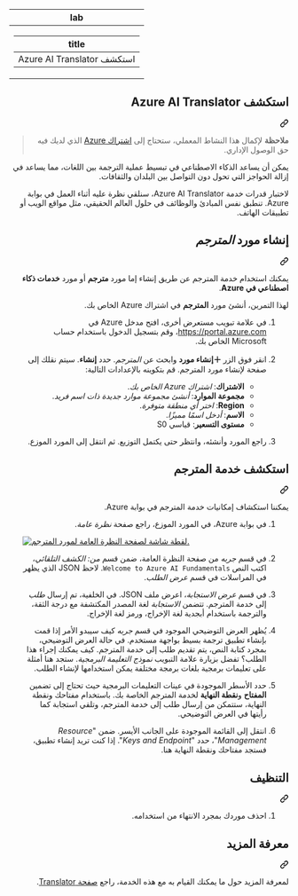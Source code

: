 <div class="Box-sc-g0xbh4-0 eoaCFS js-snippet-clipboard-copy-unpositioned undefined" data-hpc="true"><article class="markdown-body entry-content container-lg" itemprop="text"><markdown-accessiblity-table data-catalyst=""><table>
  <thead>
  <tr>
  <th>lab</th>
  </tr>
  </thead>
  <tbody>
  <tr>
  <td><div dir="rtl"><table>
  <thead>
  <tr>
  <th>title</th>
  </tr>
  </thead>
  <tbody>
  <tr>
  <td><div dir="rtl">استكشف Azure AI Translator</div></td>
  </tr>
  </tbody>
</table>
</div></td>
  </tr>
  </tbody>
</table></markdown-accessiblity-table>

<div class="markdown-heading" dir="rtl"><h1 tabindex="-1" class="heading-element" dir="rtl">استكشف Azure AI Translator</h1><a id="user-content-استكشف-azure-ai-translator" class="anchor" aria-label="Permalink: استكشف Azure AI Translator" href="#استكشف-azure-ai-translator"><svg class="octicon octicon-link" viewBox="0 0 16 16" version="1.1" width="16" height="16" aria-hidden="true"><path d="m7.775 3.275 1.25-1.25a3.5 3.5 0 1 1 4.95 4.95l-2.5 2.5a3.5 3.5 0 0 1-4.95 0 .751.751 0 0 1 .018-1.042.751.751 0 0 1 1.042-.018 1.998 1.998 0 0 0 2.83 0l2.5-2.5a2.002 2.002 0 0 0-2.83-2.83l-1.25 1.25a.751.751 0 0 1-1.042-.018.751.751 0 0 1-.018-1.042Zm-4.69 9.64a1.998 1.998 0 0 0 2.83 0l1.25-1.25a.751.751 0 0 1 1.042.018.751.751 0 0 1 .018 1.042l-1.25 1.25a3.5 3.5 0 1 1-4.95-4.95l2.5-2.5a3.5 3.5 0 0 1 4.95 0 .751.751 0 0 1-.018 1.042.751.751 0 0 1-1.042.018 1.998 1.998 0 0 0-2.83 0l-2.5 2.5a1.998 1.998 0 0 0 0 2.83Z"></path></svg></a></div>
<blockquote>
<p dir="rtl"><strong>ملاحظة</strong> لإكمال هذا النشاط المعملي، ستحتاج إلى <a href="https://azure.microsoft.com/free?azure-portal=true" rel="nofollow">اشتراك Azure</a> الذي لديك فيه حق الوصول الإداري.</p>
</blockquote>
<p dir="rtl">يمكن أن يساعد الذكاء الاصطناعي في تبسيط عملية الترجمة بين اللغات، مما يساعد في إزالة الحواجز التي تحول دون التواصل بين البلدان والثقافات.</p>
<p dir="rtl">لاختبار قدرات خدمة Azure AI Translator، سنلقي نظرة عليه أثناء العمل في بوابة Azure. تنطبق نفس المبادئ والوظائف في حلول العالم الحقيقي، مثل مواقع الويب أو تطبيقات الهاتف.</p>
<div class="markdown-heading" dir="rtl"><h2 tabindex="-1" class="heading-element" dir="rtl">إنشاء مورد <em>المترجم</em></h2><a id="user-content-إنشاء-مورد-المترجم" class="anchor" aria-label="Permalink: إنشاء مورد المترجم" href="#إنشاء-مورد-المترجم"><svg class="octicon octicon-link" viewBox="0 0 16 16" version="1.1" width="16" height="16" aria-hidden="true"><path d="m7.775 3.275 1.25-1.25a3.5 3.5 0 1 1 4.95 4.95l-2.5 2.5a3.5 3.5 0 0 1-4.95 0 .751.751 0 0 1 .018-1.042.751.751 0 0 1 1.042-.018 1.998 1.998 0 0 0 2.83 0l2.5-2.5a2.002 2.002 0 0 0-2.83-2.83l-1.25 1.25a.751.751 0 0 1-1.042-.018.751.751 0 0 1-.018-1.042Zm-4.69 9.64a1.998 1.998 0 0 0 2.83 0l1.25-1.25a.751.751 0 0 1 1.042.018.751.751 0 0 1 .018 1.042l-1.25 1.25a3.5 3.5 0 1 1-4.95-4.95l2.5-2.5a3.5 3.5 0 0 1 4.95 0 .751.751 0 0 1-.018 1.042.751.751 0 0 1-1.042.018 1.998 1.998 0 0 0-2.83 0l-2.5 2.5a1.998 1.998 0 0 0 0 2.83Z"></path></svg></a></div>
<p dir="rtl">يمكنك استخدام خدمة المترجم عن طريق إنشاء إما مورد <strong>مترجم</strong> أو مورد <strong>خدمات ذكاء اصطناعي في Azure</strong>.</p>
<p dir="rtl">لهذا التمرين، أنشئ مورد <strong>المترجم</strong> في اشتراك Azure الخاص بك.</p>
<ol dir="rtl">
<li>
<p dir="rtl">في علامة تبويب مستعرض أخرى، افتح مدخل Azure في <a href="https://portal.azure.com?azure-portal=true" rel="nofollow">https://portal.azure.com</a>، وقم بتسجيل الدخول باستخدام حساب Microsoft الخاص بك.</p>
</li>
<li>
<p dir="rtl">انقر فوق الزر <strong>＋إنشاء مورد</strong> وابحث عن <em>المترجم</em>. حدد <strong>إنشاء</strong>. سيتم نقلك إلى صفحة لإنشاء مورد المترجم. قم بتكوينه بالإعدادات التالية:</p>
<ul dir="rtl">
<li><strong>الاشتراك</strong>: <em>اشتراك Azure الخاص بك</em>.</li>
<li><strong>مجموعة الموارد</strong>: <em>أنشئ مجموعة موارد جديدة ذات اسم فريد</em>.</li>
<li><strong>Region</strong>: <em>اختر أي منطقة متوفرة</em>.</li>
<li><strong>الاسم</strong>: <em>أدخل اسمًا مميزًا</em>.</li>
<li><strong>مستوى التسعير</strong>: قياسي S0</li>
</ul>
</li>
<li>
<p dir="rtl">راجع المورد وأنشئه، وانتظر حتى يكتمل التوزيع. ثم انتقل إلى المورد الموزع.</p>
</li>
</ol>
<div class="markdown-heading" dir="rtl"><h2 tabindex="-1" class="heading-element" dir="rtl">استكشف خدمة المترجم</h2><a id="user-content-استكشف-خدمة-المترجم" class="anchor" aria-label="Permalink: استكشف خدمة المترجم" href="#استكشف-خدمة-المترجم"><svg class="octicon octicon-link" viewBox="0 0 16 16" version="1.1" width="16" height="16" aria-hidden="true"><path d="m7.775 3.275 1.25-1.25a3.5 3.5 0 1 1 4.95 4.95l-2.5 2.5a3.5 3.5 0 0 1-4.95 0 .751.751 0 0 1 .018-1.042.751.751 0 0 1 1.042-.018 1.998 1.998 0 0 0 2.83 0l2.5-2.5a2.002 2.002 0 0 0-2.83-2.83l-1.25 1.25a.751.751 0 0 1-1.042-.018.751.751 0 0 1-.018-1.042Zm-4.69 9.64a1.998 1.998 0 0 0 2.83 0l1.25-1.25a.751.751 0 0 1 1.042.018.751.751 0 0 1 .018 1.042l-1.25 1.25a3.5 3.5 0 1 1-4.95-4.95l2.5-2.5a3.5 3.5 0 0 1 4.95 0 .751.751 0 0 1-.018 1.042.751.751 0 0 1-1.042.018 1.998 1.998 0 0 0-2.83 0l-2.5 2.5a1.998 1.998 0 0 0 0 2.83Z"></path></svg></a></div>
<p dir="rtl">يمكننا استكشاف إمكانيات خدمة المترجم في بوابة Azure.</p>
<ol dir="rtl">
<li>
<p dir="rtl">في بوابة Azure، في المورد الموزع، راجع صفحة <em>نظرة عامة</em>.</p>
</li>
<p dir="auto"><a target="_blank" rel="noopener noreferrer" href="https://github.com/MicrosoftLearning/mslearn-ai-fundamentals/blob/main/Instructions/Labs/media/use-translator/translator-azure-portal.png"><img src="https://github.com/MicrosoftLearning/mslearn-ai-fundamentals/blob/main/Instructions/Labs/media/use-translator/translator-azure-portal.png" alt="لقطة شاشة لصفحة النظرة العامة لمورد المترجم." style="max-width: 100%;"></a></p>
</li>
<li>
<p dir="rtl">في قسم <em>جربه</em> من صفحة النظرة العامة، ضمن قسم <em>من: الكشف التلقائي</em>، اكتب النص <code>Welcome to Azure AI Fundamentals</code>. لاحظ JSON الذي يظهر في المراسلات في قسم <em>عرض الطلب</em>.</p>
</li>
<li>
<p dir="rtl">في قسم <em>عرض الاستجابة</em>، اعرض ملف JSON. في الخلفية، تم إرسال <em>طلب</em> إلى خدمة المترجم. تتضمن <em>الاستجابة</em> لغة المصدر المكتشفة مع درجة الثقة، والترجمة باستخدام أبجدية لغة الإخراج، ورمز لغة الإخراج.</p>
</li>
<li>
<p dir="rtl">يُظهر العرض التوضيحي الموجود في قسم <em>جربه</em> كيف سيبدو الأمر إذا قمت بإنشاء تطبيق ترجمة بسيط بواجهة مستخدم. في حالة العرض التوضيحي، بمجرد كتابة النص، يتم تقديم طلب إلى خدمة المترجم. كيف يمكنك إجراء هذا الطلب؟ تفضل بزيارة علامة التبويب <em>نموذج التعليمة البرمجية</em>. ستجد هنا أمثلة على تعليمات برمجية بلغات برمجة مختلفة يمكن استخدامها لإنشاء الطلب.</p>
</li>
<li>
<p dir="rtl">حدد الأسطر الموجودة في عينات التعليمات البرمجية حيث تحتاج إلى تضمين <strong>المفتاح</strong> و<strong>نقطة النهاية</strong> لخدمة المترجم الخاصة بك. باستخدام مفتاحك ونقطة النهاية، ستتمكن من إرسال طلب إلى خدمة المترجم، وتلقي استجابة كما رأيتها في العرض التوضيحي.</p>
</li>
<li>
<p dir="rtl">انتقل إلى القائمة الموجودة على الجانب الأيسر. ضمن "<em>Resource Management</em>"، حدد "<em>Keys and Endpoint</em>". إذا كنت تريد إنشاء تطبيق، فستجد مفتاحك ونقطة النهاية هنا.</p>
</li>
</ol>
<div class="markdown-heading" dir="rtl"><h2 tabindex="-1" class="heading-element" dir="rtl">التنظيف</h2><a id="user-content-التنظيف" class="anchor" aria-label="Permalink: التنظيف" href="#التنظيف"><svg class="octicon octicon-link" viewBox="0 0 16 16" version="1.1" width="16" height="16" aria-hidden="true"><path d="m7.775 3.275 1.25-1.25a3.5 3.5 0 1 1 4.95 4.95l-2.5 2.5a3.5 3.5 0 0 1-4.95 0 .751.751 0 0 1 .018-1.042.751.751 0 0 1 1.042-.018 1.998 1.998 0 0 0 2.83 0l2.5-2.5a2.002 2.002 0 0 0-2.83-2.83l-1.25 1.25a.751.751 0 0 1-1.042-.018.751.751 0 0 1-.018-1.042Zm-4.69 9.64a1.998 1.998 0 0 0 2.83 0l1.25-1.25a.751.751 0 0 1 1.042.018.751.751 0 0 1 .018 1.042l-1.25 1.25a3.5 3.5 0 1 1-4.95-4.95l2.5-2.5a3.5 3.5 0 0 1 4.95 0 .751.751 0 0 1-.018 1.042.751.751 0 0 1-1.042.018 1.998 1.998 0 0 0-2.83 0l-2.5 2.5a1.998 1.998 0 0 0 0 2.83Z"></path></svg></a></div>
<ol dir="rtl">
<li>احذف موردك بمجرد الانتهاء من استخدامه.</li>
</ol>
<div class="markdown-heading" dir="rtl"><h2 tabindex="-1" class="heading-element" dir="rtl">معرفة المزيد</h2><a id="user-content-معرفة-المزيد" class="anchor" aria-label="Permalink: معرفة المزيد" href="#معرفة-المزيد"><svg class="octicon octicon-link" viewBox="0 0 16 16" version="1.1" width="16" height="16" aria-hidden="true"><path d="m7.775 3.275 1.25-1.25a3.5 3.5 0 1 1 4.95 4.95l-2.5 2.5a3.5 3.5 0 0 1-4.95 0 .751.751 0 0 1 .018-1.042.751.751 0 0 1 1.042-.018 1.998 1.998 0 0 0 2.83 0l2.5-2.5a2.002 2.002 0 0 0-2.83-2.83l-1.25 1.25a.751.751 0 0 1-1.042-.018.751.751 0 0 1-.018-1.042Zm-4.69 9.64a1.998 1.998 0 0 0 2.83 0l1.25-1.25a.751.751 0 0 1 1.042.018.751.751 0 0 1 .018 1.042l-1.25 1.25a3.5 3.5 0 1 1-4.95-4.95l2.5-2.5a3.5 3.5 0 0 1 4.95 0 .751.751 0 0 1-.018 1.042.751.751 0 0 1-1.042.018 1.998 1.998 0 0 0-2.83 0l-2.5 2.5a1.998 1.998 0 0 0 0 2.83Z"></path></svg></a></div>
<p dir="rtl">لمعرفة المزيد حول ما يمكنك القيام به مع هذه الخدمة، راجع <a href="https://learn.microsoft.com/en-us/azure/ai-services/translator/translator-overview" rel="nofollow">صفحة Translator</a>.</p>
</article></div>
